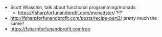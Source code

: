 * Scott Wlaschin, talk about functional programming/monads
  * https://fsharpforfunandprofit.com/monadster/ ?!?
* http://fsharpforfunandprofit.com/posts/recipe-part2/ pretty much the same?
* https://fsharpforfunandprofit.com/rop